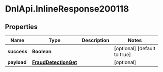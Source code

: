 # DnlApi.InlineResponse200118

## Properties
Name | Type | Description | Notes
------------ | ------------- | ------------- | -------------
**success** | **Boolean** |  | [optional] [default to true]
**payload** | [**FraudDetectionGet**](FraudDetectionGet.md) |  | [optional] 


